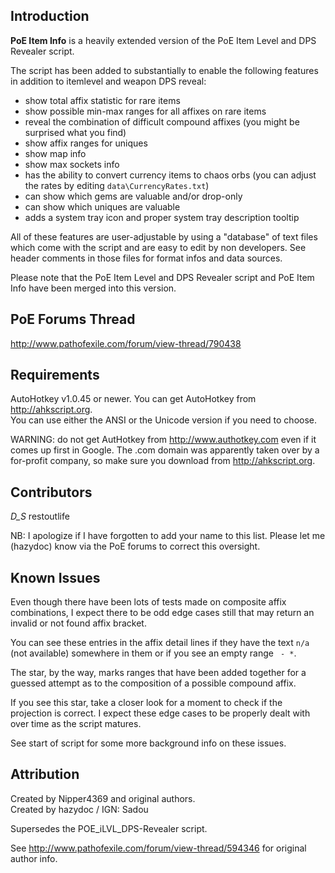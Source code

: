Introduction
------------

**PoE Item Info** is a heavily extended version of the PoE Item Level and DPS Revealer script.

The script has been added to substantially to enable the following features in addition to 
itemlevel and weapon DPS reveal:

- show total affix statistic for rare items
- show possible min-max ranges for all affixes on rare items
- reveal the combination of difficult compound affixes (you might be surprised what you find)
- show affix ranges for uniques
- show map info
- show max sockets info
- has the ability to convert currency items to chaos orbs (you can adjust the rates by editing
    `data\CurrencyRates.txt`)
- can show which gems are valuable and/or drop-only
- can show which uniques are valuable
- adds a system tray icon and proper system tray description tooltip

All of these features are user-adjustable by using a "database" of text files which come 
with the script and are easy to edit by non developers. See header comments in those files
for format infos and data sources.

Please note that the PoE Item Level and DPS Revealer script and PoE Item Info have been merged
into this version.

PoE Forums Thread
-----------------

http://www.pathofexile.com/forum/view-thread/790438

Requirements
------------

AutoHotkey v1.0.45 or newer. You can get AutoHotkey from http://ahkscript.org.  
You can use either the ANSI or the Unicode version if you need to choose.

WARNING: do not get AutHotkey from http://www.authotkey.com even if it comes up first 
in Google. The .com domain was apparently taken over by a for-profit company, so make
sure you download from http://ahkscript.org.

Contributors
------------

_D_S_
restoutlife

NB: I apologize if I have forgotten to add your name to this list. Please let me (hazydoc) know 
via the PoE forums to correct this oversight.

Known Issues
------------

Even though there have been lots of tests made on composite affix combinations, I expect there
to be odd edge cases still that may return an invalid or not found affix bracket.

You can see these entries in the affix detail lines if they have the text `n/a` (not available)
somewhere in them or if you see an empty range ` - *`.

The star, by the way, marks ranges that have been added together for a guessed attempt as to the 
composition of a possible compound affix.

If you see this star, take a closer look for a moment to check if the projection is correct. 
I expect these edge cases to be properly dealt with over time as the script matures. 

See start of script for some more background info on these issues.

Attribution
-----------

Created by Nipper4369 and original authors.  
Created by hazydoc / IGN: Sadou

Supersedes the POE_iLVL_DPS-Revealer script.

See http://www.pathofexile.com/forum/view-thread/594346 for original author info.